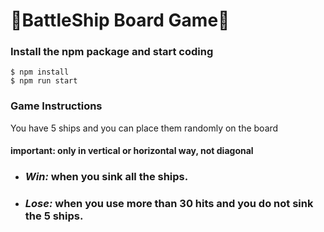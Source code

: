 # :ship:BattleShip Board Game:ship:

### Install the npm package and start coding
```
$ npm install
$ npm run start
```
### Game Instructions

You have 5 ships and you can place them randomly on the board
#### **important**: only in vertical or horizontal way, not diagonal


* ### *Win:* when you sink all the ships.
* ### *Lose:* when you use more than 30 hits and you do not sink the 5 ships.




